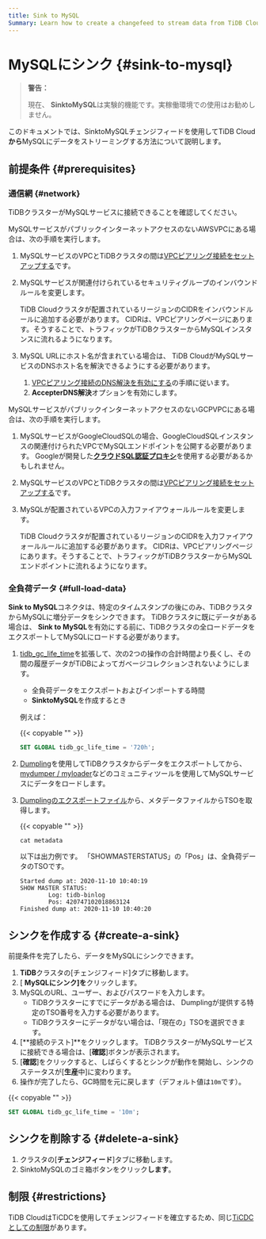 ```yaml
---
title: Sink to MySQL
Summary: Learn how to create a changefeed to stream data from TiDB Cloud to MySQL.
---
```


# MySQLにシンク {#sink-to-mysql}

> **警告：**
>
> 現在、 **SinktoMySQL**は実験的機能です。実稼働環境での使用はお勧めしません。

このドキュメントでは、SinktoMySQLチェンジフィードを使用してTiDB Cloud**から**MySQLにデータをストリーミングする方法について説明します。

## 前提条件 {#prerequisites}

### 通信網 {#network}

TiDBクラスターがMySQLサービスに接続できることを確認してください。

MySQLサービスがパブリックインターネットアクセスのないAWSVPCにある場合は、次の手順を実行します。

1.  MySQLサービスのVPCとTiDBクラスタの間は[VPCピアリング接続をセットアップする](/tidb-cloud/set-up-vpc-peering-connections.md)です。

2.  MySQLサービスが関連付けられているセキュリティグループのインバウンドルールを変更します。

    TiDB Cloudクラスタが配置されているリージョンのCIDRをインバウンドルールに追加する必要があります。 CIDRは、VPCピアリングページにあります。そうすることで、トラフィックがTiDBクラスターからMySQLインスタンスに流れるようになります。

3.  MySQL URLにホスト名が含まれている場合は、 TiDB CloudがMySQLサービスのDNSホスト名を解決できるようにする必要があります。

    1.  [VPCピアリング接続のDNS解決を有効にする](https://docs.aws.amazon.com/vpc/latest/peering/modify-peering-connections.html#vpc-peering-dns)の手順に従います。
    2.  **AccepterDNS解決**オプションを有効にします。

MySQLサービスがパブリックインターネットアクセスのないGCPVPCにある場合は、次の手順を実行します。

1.  MySQLサービスがGoogleCloudSQLの場合、GoogleCloudSQLインスタンスの関連付けられたVPCでMySQLエンドポイントを公開する必要があります。 Googleが開発した[**クラウドSQL認証プロキシ**](https://cloud.google.com/sql/docs/mysql/sql-proxy)を使用する必要があるかもしれません。
2.  MySQLサービスのVPCとTiDBクラスタの間は[VPCピアリング接続をセットアップする](/tidb-cloud/set-up-vpc-peering-connections.md)です。
3.  MySQLが配置されているVPCの入力ファイアウォールルールを変更します。

    TiDB Cloudクラスタが配置されているリージョンのCIDRを入力ファイアウォールルールに追加する必要があります。 CIDRは、VPCピアリングページにあります。そうすることで、トラフィックがTiDBクラスターからMySQLエンドポイントに流れるようになります。

### 全負荷データ {#full-load-data}

**Sink to MySQL**コネクタは、特定のタイムスタンプの後にのみ、TiDBクラスタからMySQLに増分データをシンクできます。 TiDBクラスタに既にデータがある場合は、 <strong>Sink to MySQL</strong>を有効にする前に、TiDBクラスタの全ロードデータをエクスポートしてMySQLにロードする必要があります。

1.  [tidb_gc_life_time](https://docs.pingcap.com/tidb/stable/system-variables#tidb_gc_life_time-new-in-v50)を拡張して、次の2つの操作の合計時間より長くし、その間の履歴データがTiDBによってガベージコレクションされないようにします。

    -   全負荷データをエクスポートおよびインポートする時間
    -   **SinktoMySQL**を作成するとき

    例えば：

    {{< copyable "" >}}

    ```sql
    SET GLOBAL tidb_gc_life_time = '720h';
    ```

2.  [Dumpling](/dumpling-overview.md)を使用してTiDBクラスタからデータをエクスポートしてから、 [mydumper / myloader](https://centminmod.com/mydumper.html)などのコミュニティツールを使用してMySQLサービスにデータをロードします。

3.  [Dumplingのエクスポートファイル](/dumpling-overview.md#format-of-exported-files)から、メタデータファイルからTSOを取得します。

    {{< copyable "" >}}

    ```shell
    cat metadata
    ```

    以下は出力例です。 「SHOWMASTERSTATUS」の「Pos」は、全負荷データのTSOです。

    ```
    Started dump at: 2020-11-10 10:40:19
    SHOW MASTER STATUS:
            Log: tidb-binlog
            Pos: 420747102018863124
    Finished dump at: 2020-11-10 10:40:20
    ```

## シンクを作成する {#create-a-sink}

前提条件を完了したら、データをMySQLにシンクできます。

1.  **TiDB**クラスタの[チェンジフィード]タブに移動します。
2.  [ **MySQLにシンク]を**クリックします。
3.  MySQLのURL、ユーザー、およびパスワードを入力します。
    -   TiDBクラスターにすでにデータがある場合は、 Dumplingが提供する特定のTSO番号を入力する必要があります。
    -   TiDBクラスターにデータがない場合は、「現在の」TSOを選択できます。
4.  [**接続のテスト]**をクリックします。 TiDBクラスターがMySQLサービスに接続できる場合は、[<strong>確認</strong>]ボタンが表示されます。
5.  [**確認**]をクリックすると、しばらくするとシンクが動作を開始し、シンクのステータスが[<strong>生産</strong>中]に変わります。
6.  操作が完了したら、GC時間を元に戻します（デフォルト値は`10m`です）。

{{< copyable "" >}}

```sql
SET GLOBAL tidb_gc_life_time = '10m';
```

## シンクを削除する {#delete-a-sink}

1.  クラスタの[**チェンジフィード**]タブに移動します。
2.  SinktoMySQLのゴミ箱ボタンをクリック**します**。

## 制限 {#restrictions}

TiDB CloudはTiCDCを使用してチェンジフィードを確立するため、同じ[TiCDCとしての制限](https://docs.pingcap.com/tidb/stable/ticdc-overview#restrictions)があります。
